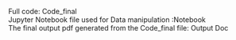 Full code: Code_final<br/>
Jupyter Notebook file used for Data manipulation :Notebook<br/>
The final output pdf generated from the Code_final file: Output Doc

